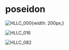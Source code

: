 # poseidon


![HLLC_000](https://user-images.githubusercontent.com/34818410/135569029-9f4ff53b-9b93-4ef5-afef-2cc7bfe98740.png){width: 200px;}

![HLLC_016](https://user-images.githubusercontent.com/34818410/135569050-8a513708-f77c-4791-bd56-90f30223068a.png)

![HLLC_082](https://user-images.githubusercontent.com/34818410/135569082-88aa5aab-f38c-44ed-833f-561c4be11a2d.png)
